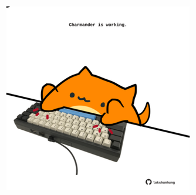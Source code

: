 <!-- built at 23/01/2021, 12:17:03 UTC -->
<p align="center">
  <img width="500" height="500" src="./ReadmeImage.svg">
</p>
